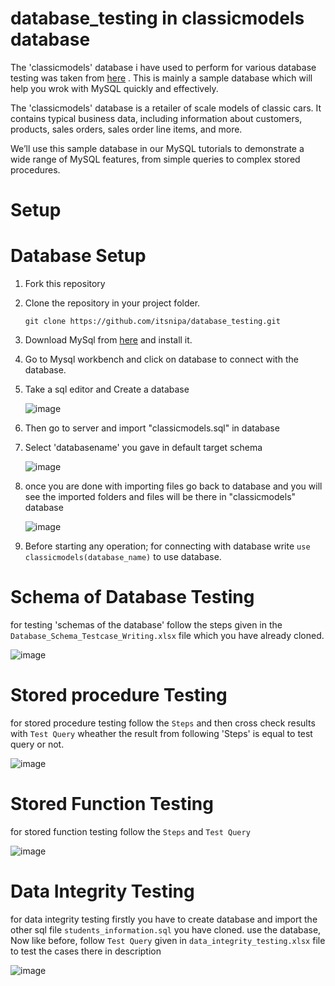 # database_testing in classicmodels database

The 'classicmodels' database i have used to perform for various database testing was taken from [here](https://www.mysqltutorial.org/getting-started-with-mysql/mysql-sample-database/) . This is mainly a sample database which will help you wrok with MySQL quickly and effectively.

The 'classicmodels' database is a retailer of scale models of classic cars. It contains typical business data, including information about customers, products, sales orders, sales order line items, and more.

We’ll use this sample database in our MySQL tutorials to demonstrate a wide range of MySQL features, from simple queries to complex stored procedures.

# Setup

# Database Setup
   
   
   1. Fork this repository
   
   2. Clone the repository in your project folder.

      ``` git clone https://github.com/itsnipa/database_testing.git ```
   
   3.  Download MySql from [here](https://dev.mysql.com/downloads/installer/) and install it.
   
   4.  Go to Mysql workbench and click on database to connect with the database.
   
   5.  Take a sql editor and Create a database

       ![image](https://github.com/user-attachments/assets/df8c97eb-932b-479a-9fd4-2c5846f58e90)
   
  
   6.  Then go to server and import "classicmodels.sql" in database
   
   8.  Select 'databasename' you gave in default target schema

       ![image](https://github.com/user-attachments/assets/a9755599-cdb2-4bd5-98ac-b9fdc6e1cd16)

   9. once you are done with importing files go back to database and  you will see the imported folders and files will be there in 
       "classicmodels" database

       ![image](https://github.com/user-attachments/assets/b0194195-e593-40a3-9666-72366dcc05a0)

   10. Before starting any operation; for connecting with database write
       ```use classicmodels(database_name)```
       to use database.


# Schema of Database Testing

   
   for testing 'schemas of the database' follow the steps given in the ```Database_Schema_Testcase_Writing.xlsx``` file which you have 
   already cloned.


   ![image](https://github.com/user-attachments/assets/d31f93bc-0d47-4aaf-a05e-041757131818)


# Stored procedure Testing


for stored procedure testing follow the ```Steps``` and then cross check results with  ```Test Query``` wheather the result from following 'Steps' is equal to test query or not.


   ![image](https://github.com/user-attachments/assets/1c4caf30-4dfb-4bc2-ad0d-ccc612adf0d3)


# Stored Function Testing


for stored function testing follow the ```Steps``` and ```Test Query```


![image](https://github.com/user-attachments/assets/dc8bb27f-e1ab-4964-a1b8-003089c75dd4)



# Data Integrity Testing


for data integrity testing  firstly you have to create database and  import the other sql file ```students_information.sql``` you have cloned. use the database, Now like before, follow ```Test Query``` given in ```data_integrity_testing.xlsx``` file to test the cases there in description


![image](https://github.com/user-attachments/assets/dedb9af2-9ec6-4586-86b7-ba19d11e3cfd)


   


 
